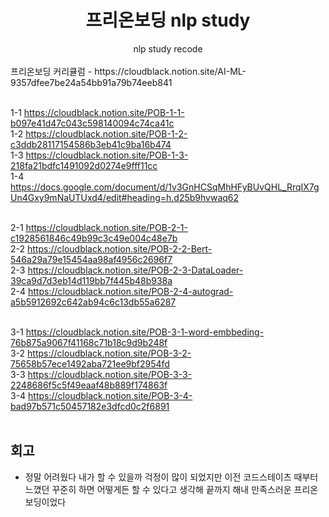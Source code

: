 
<div align="center">
  <h1> 프리온보딩 nlp study </h1>
  nlp study recode
  
  
</div> 
<br>
프리온보딩 커리큘럼 - https://cloudblack.notion.site/AI-ML-9357dfee7be24a54bb91a79b74eeb841 <br><br>

  1-1 https://cloudblack.notion.site/POB-1-1-b097e41d47c043c598140094c74ca41c<br>
  1-2 https://cloudblack.notion.site/POB-1-2-c3ddb28117154586b3eb41c9ba16b474<br>
  1-3 https://cloudblack.notion.site/POB-1-3-218fa21bdfc1491092d0274e9fff11cc<br>
  1-4 https://docs.google.com/document/d/1v3GnHCSqMhHFyBUvQHL_RrqIX7gUn4Gxy9mNaUTUxd4/edit#heading=h.d25b9hvwaq62<br><br>
  
  2-1 https://cloudblack.notion.site/POB-2-1-c1928561846c49b99c3c49e004c48e7b<br>
  2-2 https://cloudblack.notion.site/POB-2-2-Bert-546a29a79e15454aa98af4956c2696f7<br>
  2-3 https://cloudblack.notion.site/POB-2-3-DataLoader-39ca9d7d3eb14d119bb7f445b48b938a<br>
  2-4 https://cloudblack.notion.site/POB-2-4-autograd-a5b5912692c642ab94c6c13db55a6287<br><br>
  
  3-1 https://cloudblack.notion.site/POB-3-1-word-embbeding-76b875a9067f41168c71b18c9d9b248f<br>
  3-2 https://cloudblack.notion.site/POB-3-2-75658b57ece1492aba721ee9bf2954fd<br>
  3-3 https://cloudblack.notion.site/POB-3-3-2248686f5c5f49eaaf48b889f174863f<br>
  3-4 https://cloudblack.notion.site/POB-3-4-bad97b571c50457182e3dfcd0c2f6891<br><br>
  

  ## 회고

  - 정말 어려웠다 내가 할 수 있을까 걱정이 많이 되었지만 이전 코드스테이츠 때부터 느꼈던 꾸준히 하면 어떻게든 할 수 있다고 생각해 끝까지 해내 만족스러운 프리온보딩이었다
